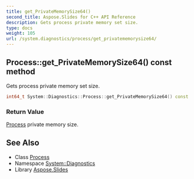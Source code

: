 ```yaml
---
title: get_PrivateMemorySize64()
second_title: Aspose.Slides for C++ API Reference
description: Gets process private memory set size.
type: docs
weight: 105
url: /system.diagnostics/process/get_privatememorysize64/
---
```

## Process::get_PrivateMemorySize64() const method


Gets process private memory set size.

```cpp
int64_t System::Diagnostics::Process::get_PrivateMemorySize64() const
```


### Return Value

[Process](../) private memory size.

## See Also

* Class [Process](../)
* Namespace [System::Diagnostics](../../)
* Library [Aspose.Slides](../../../)